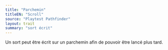 ```yaml
---
title: "Parchemin"
titleEN: "Scroll"
source: "Playtest Pathfinder"
layout: trait
summary: "sort écrit"
---
```

Un sort peut être écrit sur un parchemin afin de pouvoir être lancé plus tard.
